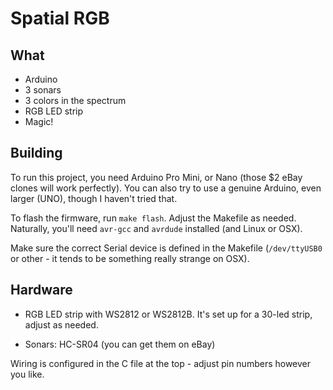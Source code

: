 # Spatial RGB

## What

- Arduino
- 3 sonars
- 3 colors in the spectrum
- RGB LED strip
- Magic!

## Building

To run this project, you need Arduino Pro Mini, or Nano (those $2 eBay clones will work perfectly).
You can also try to use a genuine Arduino, even larger (UNO), though I haven't tried that.

To flash the firmware, run `make flash`. Adjust the Makefile as needed. Naturally, you'll need 
`avr-gcc` and `avrdude` installed (and Linux or OSX). 

Make sure the correct Serial device is defined in the Makefile (`/dev/ttyUSB0` or other - it tends
to be something really strange on OSX).

## Hardware

- RGB LED strip with WS2812 or WS2812B. It's set up for a 30-led strip, adjust as needed.

- Sonars: HC-SR04 (you can get them on eBay)

Wiring is configured in the C file at the top - adjust pin numbers however you like.
